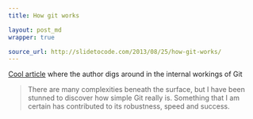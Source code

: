 ```yaml
---
title: How git works

layout: post_md
wrapper: true

source_url: http://slidetocode.com/2013/08/25/how-git-works/
---
```

[Cool article][post-url] where the author digs around in the internal workings of Git

> There are many complexities beneath the surface, but I have been stunned to discover how simple Git really is. Something that I am certain has contributed to its robustness, speed and success.

[post-url]: http://slidetocode.com/2013/08/25/how-git-works/